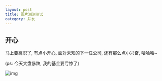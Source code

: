```yaml
---
layout: post
title: 图片测测测试
category: 并发
---
```


## 开心

马上要离职了, 有点小开心, 面对未知的下一任公司, 还有那么点小兴奋, 哈哈哈~

(ps: 今天大盘暴跌, 我的基金要亏惨了)

![img](https://kiarma.github.io/assets/emoticons/1.gif)